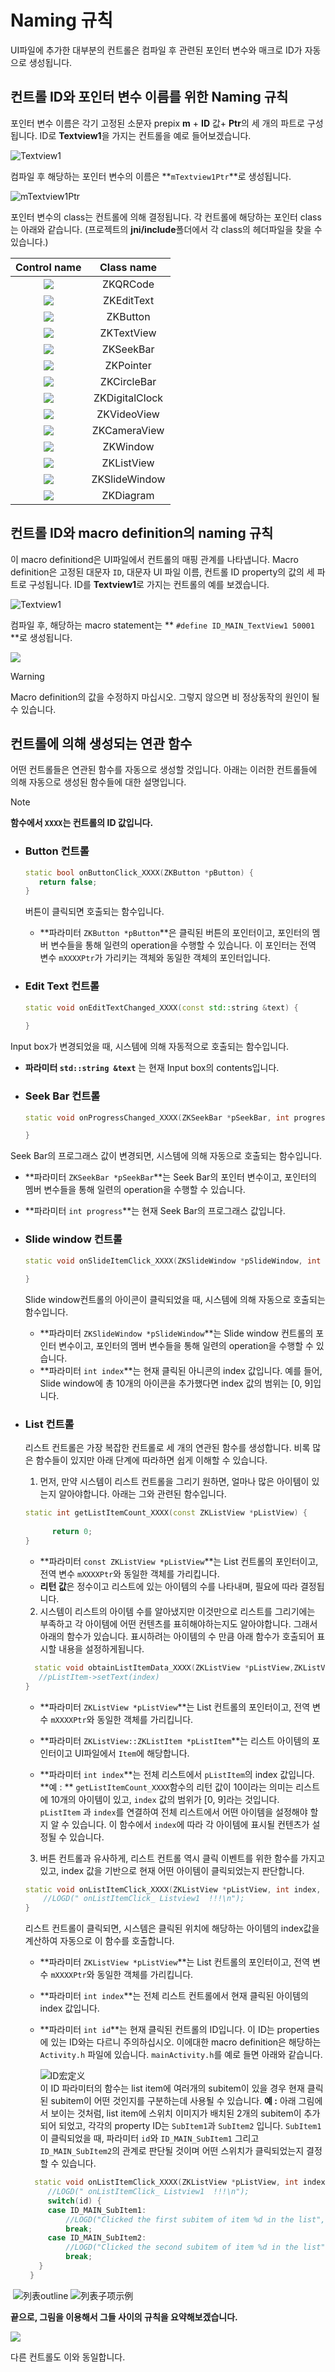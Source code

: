 # Naming 규칙
 UI파일에 추가한 대부분의 컨트롤은 컴파일 후 관련된 포인터 변수와 매크로 ID가 자동으로 생성됩니다.
## <span id="id_name_rule">컨트롤 ID와 포인터 변수 이름를 위한 Naming 규칙</span>

 포인터 변수 이름은 각기 고정된 소문자 prepix **m** + **ID** 값+ **Ptr**의 세 개의 파트로 구성됩니다. 
 ID로 **Textview1**을 가지는 컨트롤을 예로 들어보겠습니다.

![Textview1](assets/textview/Textview1.png) 

 컴파일 후 해당하는 포인터 변수의 이름은 **`mTextview1Ptr`**로 생성됩니다.

![mTextview1Ptr](assets/textview/mTextview1Ptr.png)  

 포인터 변수의 class는 컨트롤에 의해 결정됩니다. 각 컨트롤에 해당하는 포인터 class는 아래와 같습니다.
 (프로젝트의 **jni/include**폴더에서 각 class의 헤더파일을 찾을 수 있습니다.)

| Control name | Class name 
|:--------:|:-------:
| ![](assets/qrcode/icon.png)   | ZKQRCode  | 
| ![](assets/edittext/icon.png)   | ZKEditText   |
| ![](assets/button/icon.png)   | ZKButton    |
| ![](assets/textview/icon.png)    | ZKTextView   |
| ![](assets/seekbar/icon.png)   | ZKSeekBar   | 
| ![](assets/pointer/icon.png)   | ZKPointer   | 
| ![](assets/circlebar/icon.png)   | ZKCircleBar   | 
| ![](assets/clock/icon.png)   | ZKDigitalClock   | 
| ![](assets/video/icon.png)   | ZKVideoView   | 
| ![](assets/camera/icon.png)   | ZKCameraView   | 
| ![](assets/window/icon.png) | ZKWindow |
|  ![](assets/list/icon.png)| ZKListView |
|  ![](assets/slidewindow/icon.png) | ZKSlideWindow |
|  ![](assets/diagram/icon.png) | ZKDiagram |

## <span id="id_macro_rule">컨트롤 ID와 macro definition의 naming 규칙</span>
 이 macro definitiond은 UI파일에서 컨트롤의 매핑 관계를 나타냅니다.
 Macro definition은 고정된 대문자 `ID`, 대문자 UI 파일 이름, 컨트롤 ID property의 값의 세 파트로 구성됩니다. 
 ID를 **Textview1**로 가지는 컨트롤의 예를 보겠습니다.

![Textview1](assets/textview/Textview1.png) 

컴파일 후, 해당하는 macro statement는 ** `#define ID_MAIN_TextView1 50001` **로 생성됩니다.

![](assets/id_macro.png)

> [!Warning]
> Macro definition의 값을 수정하지 마십시오. 그렇지 않으면 비 정상동작의 원인이 될 수 있습니다.

## <span id = "relation_function">컨트롤에 의해 생성되는 연관 함수</span>
 어떤 컨트롤들은 연관된 함수를 자동으로 생성할 것입니다. 아래는 이러한 컨트롤들에 의해 자동으로 생성된 함수들에 대한 설명입니다.
> [!Note]
>  **함수에서 `XXXX`는 컨트롤의 ID 값입니다.**

* ### Button 컨트롤
   ```c++
   static bool onButtonClick_XXXX(ZKButton *pButton) {
      return false;
   }
   ```
   버튼이 클릭되면 호출되는 함수입니다.
   
     * **파라미터 `ZKButton *pButton`**은 클릭된 버튼의 포인터이고, 포인터의 멤버 변수들을 통해 일련의 operation을 수행할 수 있습니다. 이 포인터는 전역 변수 `mXXXXPtr`가 가리키는 객체와 동일한 객체의 포인터입니다.

* ### Edit Text 컨트롤
  ```c++
  static void onEditTextChanged_XXXX(const std::string &text) {
    
  }
  ```
Input box가 변경되었을 때, 시스템에 의해 자동적으로 호출되는 함수입니다.
  
  * **파라미터  `std::string &text`** 는 현재 Input box의 contents입니다.
  
* ### Seek Bar 컨트롤
  ```c++
  static void onProgressChanged_XXXX(ZKSeekBar *pSeekBar, int progress) {
  
  }
  ```
 Seek Bar의 프로그래스 값이 변경되면, 시스템에 의해 자동으로 호출되는 함수입니다.
  * **파라미터 `ZKSeekBar *pSeekBar`**는  Seek Bar의 포인터 변수이고, 포인터의 멤버 변수들을 통해 일련의 operation을 수행할 수 있습니다.  
  * **파라미터 `int progress`**는 현재 Seek Bar의 프로그래스 값입니다.

* ### <span id = "slidewindow"> Slide window 컨트롤</span>
  ```c++
  static void onSlideItemClick_XXXX(ZKSlideWindow *pSlideWindow, int index) {
    
  }
  ```
  
  Slide window컨트롤의 아이콘이 클릭되었을 때, 시스템에 의해 자동으로 호출되는 함수입니다.
  
    * **파라미터 `ZKSlideWindow *pSlideWindow`**는 Slide window 컨트롤의 포인터 변수이고, 포인터의 멤버 변수들을 통해 일련의 operation을 수행할 수 있습니다.  
    * **파라미터 `int index`**는 현재 클릭된 아니콘의 index 값입니다. 예를 들어, Slide window에 총 10개의 아이콘을 추가했다면 index 값의 범위는 [0, 9]입니다.
  
* ### <span id = "list">List 컨트롤</span>
  리스트 컨트롤은 가장 복잡한 컨트롤로 세 개의 연관된 함수를 생성합니다. 비록 많은 함수들이 있지만 아래 단계에 따라하면 쉽게 이해할 수 있습니다.
  1. 먼저, 만약 시스템이 리스트 컨트롤을 그리기 원하면, 얼마나 많은 아이템이 있는지 알아야합니다. 아래는 그와 관련된 함수입니다.
   ```c++
   static int getListItemCount_XXXX(const ZKListView *pListView) {
    
         return 0;
   }
   ```

    * **파라미터 `const ZKListView *pListView`**는  List 컨트롤의 포인터이고, 전역 변수 `mXXXXPtr`와 동일한 객체를 가리킵니다.
    * **리턴 값**은 정수이고 리스트에 있는 아이템의 수를 나타내며, 필요에 따라 결정됩니다.

  
  2. 시스템이 리스트의 아이템 수를 알아냈지만 이것만으로 리스트를 그리기에는 부족하고 각 아이템에 어떤 컨텐츠를 표히해야하는지도 알아야합니다. 그래서 아래의 함수가 있습니다. 표시하려는 아이템의 수 만큼 아래 함수가 호출되어 표시할 내용을 설정하게됩니다.
   ```c++
     static void obtainListItemData_XXXX(ZKListView *pListView,ZKListView::ZKListItem *pListItem, int index) {
      //pListItem->setText(index)
   }
   ```
    * **파라미터 `ZKListView *pListView`**는  List 컨트롤의 포인터이고, 전역 변수 `mXXXXPtr`와 동일한 객체를 가리킵니다.
  
    * **파라미터 `ZKListView::ZKListItem *pListItem`**는 리스트 아이템의 포인터이고 UI파일에서 `Item`에 해당합니다.
  
    * **파라미터 `int index`**는 전체 리스트에서 `pListItem`의 index 값입니다.  
      **예 : ** `getListItemCount_XXXX`함수의 리턴 값이 10이라는 의미는 리스트에 10개의 아이템이 있고, `index` 값의 범위가 [0, 9]라는 것입니다.  
      `pListItem` 과 `index`를 연결하여 전체 리스트에서 어떤 아이템을 설정해야 할지 알 수 있습니다.
     이 함수에서 `index`에 따라 각 아이템에 표시될 컨텐츠가 설정될 수 있습니다.
      
  
  3. 버튼 컨트롤과 유사하게, 리스트 컨트롤 역시 클릭 이벤트를 위한 함수를 가지고 있고, index 값을 기반으로 현재 어떤 아이템이 클릭되었는지 판단합니다.
  ```c++
  static void onListItemClick_XXXX(ZKListView *pListView, int index, int id) {
      //LOGD(" onListItemClick_ Listview1  !!!\n");
  }
  ```
  리스트 컨트롤이 클릭되면, 시스템은 클릭된 위치에 해당하는 아이템의 index값을 계산하여 자동으로 이 함수를 호출합니다.
  
    * **파라미터 `ZKListView *pListView`**는 List 컨트롤의 포인터이고, 전역 변수 `mXXXXPtr`와 동일한 객체를 가리킵니다. 
  
    * **파라미터 `int index`**는 전체 리스트 컨트롤에서 현재 클릭된 아이템의 index 값입니다.
  
    * **파라미터 `int id`**는 현재 클릭된 컨트롤의 ID입니다. 이 ID는 properties에 있는 ID와는 다르니 주의하십시오.
      이에대한 macro definition은 해당하는 `Activity.h` 파일에 있습니다.  `mainActivity.h`를 예로 들면 아래와 같습니다.
     
      ![ID宏定义](assets/ID-Macro1.png)  
      이 ID 파라미터의 함수는 list item에 여러개의 subitem이 있을 경우 현재 클릭된 subitem이 어떤 것인지를 구분하는데 사용될 수 있습니다. 
  **예 :** 아래 그림에서 보이는 것처럼, list item에 스위치 이미지가 배치된 2개의 subitem이 추가되어 되었고, 각각의 property ID는 `SubItem1`과  `SubItem2` 입니다. `SubItem1`이 클릭되었을 때, 파라미터 `id`와 `ID_MAIN_SubItem1` 그리고  `ID_MAIN_SubItem2`의 관계로 판단될 것이며 어떤 스위치가 클릭되었는지 결정할 수 있습니다.
   ```c++
     static void onListItemClick_XXXX(ZKListView *pListView, int index, int id) {
        //LOGD(" onListItemClick_ Listview1  !!!\n");
        switch(id) {
        case ID_MAIN_SubItem1:
            //LOGD("Clicked the first subitem of item %d in the list", index);
            break;
        case ID_MAIN_SubItem2:
            //LOGD("Clicked the second subitem of item %d in the list", index);
            break;
      }
    }
   ```
  

​       ![列表outline](assets/ListView-tree.png) ![列表子项示例](assets/ListView-subitem.png)

**끝으로, 그림을 이용해서 그들 사이의 규칙을 요약해보겠습니다.**

![](assets/named_rule.png)

다른 컨트롤도 이와 동일합니다.

